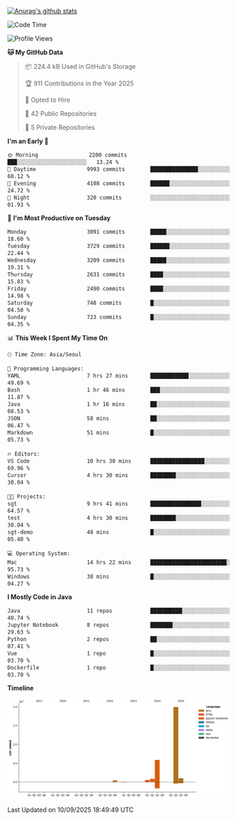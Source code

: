 [![Anurag's github stats](https://github-readme-stats.vercel.app/api?username=hajubal)](https://github.com/anuraghazra/github-readme-stats)

<!--START_SECTION:waka-->
![Code Time](http://img.shields.io/badge/Code%20Time-762%20hrs%2058%20mins-blue)

![Profile Views](http://img.shields.io/badge/Profile%20Views-0-blue)

**🐱 My GitHub Data** 

> 📦 224.4 kB Used in GitHub's Storage 
 > 
> 🏆 911 Contributions in the Year 2025
 > 
> 💼 Opted to Hire
 > 
> 📜 42 Public Repositories 
 > 
> 🔑 5 Private Repositories 
 > 
**I'm an Early 🐤** 

```text
🌞 Morning                2200 commits        ███░░░░░░░░░░░░░░░░░░░░░░   13.24 % 
🌆 Daytime                9993 commits        ███████████████░░░░░░░░░░   60.12 % 
🌃 Evening                4108 commits        ██████░░░░░░░░░░░░░░░░░░░   24.72 % 
🌙 Night                  320 commits         ░░░░░░░░░░░░░░░░░░░░░░░░░   01.93 % 
```
📅 **I'm Most Productive on Tuesday** 

```text
Monday                   3091 commits        █████░░░░░░░░░░░░░░░░░░░░   18.60 % 
Tuesday                  3729 commits        ██████░░░░░░░░░░░░░░░░░░░   22.44 % 
Wednesday                3209 commits        █████░░░░░░░░░░░░░░░░░░░░   19.31 % 
Thursday                 2631 commits        ████░░░░░░░░░░░░░░░░░░░░░   15.83 % 
Friday                   2490 commits        ████░░░░░░░░░░░░░░░░░░░░░   14.98 % 
Saturday                 748 commits         █░░░░░░░░░░░░░░░░░░░░░░░░   04.50 % 
Sunday                   723 commits         █░░░░░░░░░░░░░░░░░░░░░░░░   04.35 % 
```


📊 **This Week I Spent My Time On** 

```text
🕑︎ Time Zone: Asia/Seoul

💬 Programming Languages: 
YAML                     7 hrs 27 mins       ████████████░░░░░░░░░░░░░   49.69 % 
Bash                     1 hr 46 mins        ███░░░░░░░░░░░░░░░░░░░░░░   11.87 % 
Java                     1 hr 16 mins        ██░░░░░░░░░░░░░░░░░░░░░░░   08.53 % 
JSON                     58 mins             ██░░░░░░░░░░░░░░░░░░░░░░░   06.47 % 
Markdown                 51 mins             █░░░░░░░░░░░░░░░░░░░░░░░░   05.73 % 

🔥 Editors: 
VS Code                  10 hrs 30 mins      █████████████████░░░░░░░░   69.96 % 
Cursor                   4 hrs 30 mins       ████████░░░░░░░░░░░░░░░░░   30.04 % 

🐱‍💻 Projects: 
sgt                      9 hrs 41 mins       ████████████████░░░░░░░░░   64.57 % 
test                     4 hrs 30 mins       ████████░░░░░░░░░░░░░░░░░   30.04 % 
sgt-demo                 48 mins             █░░░░░░░░░░░░░░░░░░░░░░░░   05.40 % 

💻 Operating System: 
Mac                      14 hrs 22 mins      ████████████████████████░   95.73 % 
Windows                  38 mins             █░░░░░░░░░░░░░░░░░░░░░░░░   04.27 % 
```

**I Mostly Code in Java** 

```text
Java                     11 repos            ██████████░░░░░░░░░░░░░░░   40.74 % 
Jupyter Notebook         8 repos             ███████░░░░░░░░░░░░░░░░░░   29.63 % 
Python                   2 repos             ██░░░░░░░░░░░░░░░░░░░░░░░   07.41 % 
Vue                      1 repo              █░░░░░░░░░░░░░░░░░░░░░░░░   03.70 % 
Dockerfile               1 repo              █░░░░░░░░░░░░░░░░░░░░░░░░   03.70 % 
```



**Timeline**

![Lines of Code chart](https://raw.githubusercontent.com/hajubal/hajubal/main/assets/bar_graph.png)


 Last Updated on 10/09/2025 18:49:49 UTC
<!--END_SECTION:waka-->